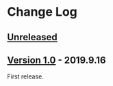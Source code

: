 # Change Log


## [Unreleased](https://github.com/nutti/UE4-Noise-BlueprintLibrary/compare/v1.0...master)


## [Version 1.0](https://github.com/nutti/UE4-Noise-BlueprintLibrary/compare/04dac2c06234241e6813d77f59ac08f2a27cbd8a...v1.0) - 2019.9.16

First release.
